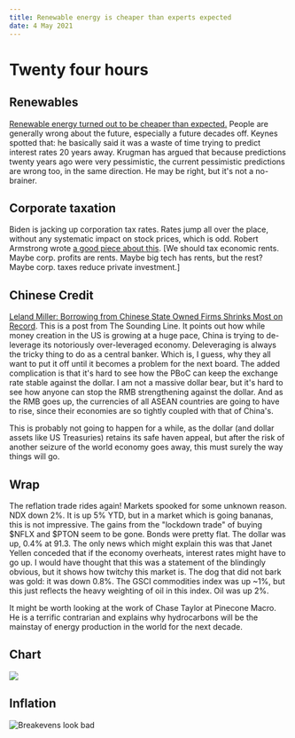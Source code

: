 ```yaml
---
title: Renewable energy is cheaper than experts expected
date: 4 May 2021
---
```


# Twenty four hours

## Renewables

[Renewable energy turned out to be cheaper than expected.](https://grist.org/renewable-energy/experts-in-2000-lowballed-the-crap-out-of-renewable-energy-growth/) People are generally wrong about the future, especially a future decades off. Keynes spotted that: he basically said it was a waste of time trying to predict interest rates 20 years away. Krugman has argued that because predictions twenty years ago were very pessimistic, the current pessimistic predictions are wrong too, in the same direction. He may be right, but it's not a no-brainer.

## Corporate taxation

Biden is jacking up corporation tax rates. Rates jump all over the place, without any systematic impact on stock prices, which is odd. 
Robert Armstrong wrote [a good piece about this](https://www.ft.com/content/234c24c8-785d-4663-93d2-2d2794f3bdf9). 
[We should tax economic rents. Maybe corp. profits are rents. Maybe big tech has rents, but the rest? Maybe corp. taxes reduce private investment.]

## Chinese Credit

[Leland Miller: Borrowing from Chinese State Owned Firms Shrinks Most on Record](https://thesoundingline.com/leland-miller-borrowing-from-chinese-state-backed-firms-shrinks-most-of-record/).
This is a post from The Sounding Line. It points out how while money creation in the US is growing at a huge pace, China is trying to de-leverage its notoriously over-leveraged economy. 
Deleveraging is always the tricky thing to do as a central banker. Which is, I guess, why they all want to put it off until it becomes a problem for the next board. 
The added complication is that it's hard to see how the PBoC can keep the exchange rate stable against the dollar. 
I am not a massive dollar bear, but it's hard to see how anyone can stop the RMB strengthening against the dollar. 
And as the RMB goes up, the currencies of all ASEAN countries are going to have to rise, since their economies are so tightly coupled with that of China's.

This is probably not going to happen for a while, as the dollar (and dollar assets like US Treasuries) retains its safe haven appeal, but after the risk of another seizure of the world economy goes away, this must surely the way things will go. 

## Wrap

The reflation trade rides again!
Markets spooked for some unknown reason. 
NDX down 2%. It is up 5% YTD, but in a market which is going bananas, this is not impressive.
The gains from the "lockdown trade" of buying $NFLX and $PTON seem to be gone.
Bonds were pretty flat.
The dollar was up, 0.4% at 91.3. 
The only news which might explain this was that Janet Yellen conceded that if the economy overheats, interest rates might have to go up.
I would have thought that this was a statement of the blindingly obvious, but it shows how twitchy this market is.
The dog that did not bark was gold: it was down 0.8%.
The GSCI commodities index was up ~1%, but this just reflects the heavy weighting of oil in this index. 
Oil was up 2%.

It might be worth looking at the work of Chase Taylor at Pinecone Macro. He is a terrific contrarian and explains why hydrocarbons will be the mainstay of energy production in the world for the next decade.

## Chart

![](https://pbs.twimg.com/media/E0Shnz3XsAADjXh?format=png&name=medium)

## Inflation

![Breakevens look bad](https://fred.stlouisfed.org/graph/fredgraph.png?g=DA0D)
